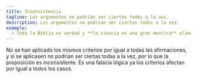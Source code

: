 ```yaml
---
title: Inconsistencia
tagline: Los argumentos no podrían ser ciertos todos a la vez.
description: Los argumentos no podrían ser ciertos todos a la vez.
example:
  - Toda la Biblia es verdad y **la ciencia es una gran mentira** alimentada por Satanás. De hecho, **los científicos** creaccionistas han demostrado que el diluvio de Noé ocurrió.
---
```

No se han aplicado los mismos criterios por igual a todas las afirmaciones, y si se aplicasen no podrían ser ciertas todas a la vez, por lo que la proposición es inconsistente. Es una falacia lógica ya los criterios afectan por igual a todos los casos.
